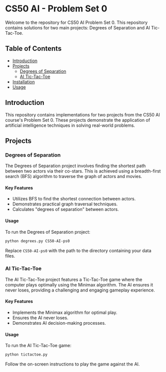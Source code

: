 # CS50 AI - Problem Set 0

Welcome to the repository for CS50 AI Problem Set 0. This repository contains solutions for two main projects: Degrees of Separation and AI Tic-Tac-Toe.

## Table of Contents

- [Introduction](#introduction) 
- [Projects](#projects)
  - [Degrees of Separation](#degrees-of-separation)
  - [AI Tic-Tac-Toe](#ai-tic-tac-toe)
- [Installation](#installation)
- [Usage](#usage)
 
## Introduction 

This repository contains implementations for two projects from the CS50 AI course's Problem Set 0. These projects demonstrate the application of artificial intelligence techniques in solving real-world problems.

## Projects

### Degrees of Separation

The Degrees of Separation project involves finding the shortest path between two actors via their co-stars. This is achieved using a breadth-first search (BFS) algorithm to traverse the graph of actors and movies.

#### Key Features

- Utilizes BFS to find the shortest connection between actors.
- Demonstrates practical graph traversal techniques.
- Calculates "degrees of separation" between actors.

#### Usage

To run the Degrees of Separation project:

```bash
python degrees.py CS50-AI-ps0
```

Replace `CS50-AI-ps0` with the path to the directory containing your data files.

### AI Tic-Tac-Toe

The AI Tic-Tac-Toe project features a Tic-Tac-Toe game where the computer plays optimally using the Minimax algorithm. The AI ensures it never loses, providing a challenging and engaging gameplay experience.

#### Key Features

- Implements the Minimax algorithm for optimal play.
- Ensures the AI never loses.
- Demonstrates AI decision-making processes.

#### Usage

To run the AI Tic-Tac-Toe game:

```bash
python tictactoe.py
```

Follow the on-screen instructions to play the game against the AI.

